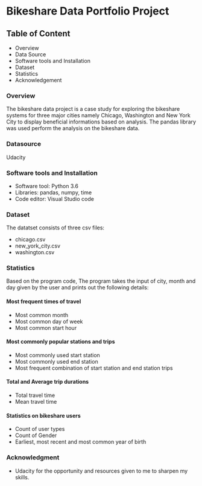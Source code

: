# Bikeshare Data Portfolio Project

## Table of Content
* Overview
* Data Source
* Software tools and Installation
* Dataset
* Statistics
* Acknowledgement

### Overview
The bikeshare data project is a case study for exploring the bikeshare systems for three major cities namely Chicago, Washington and New York City
to display beneficial informations based on analysis. The pandas library was used perform the analysis on the bikeshare data.

### Datasource
Udacity

### Software tools and Installation
* Software tool: Python 3.6
* Libraries: pandas, numpy, time
* Code editor: Visual Studio code

### Dataset
The datatset consists of three csv files:
* chicago.csv
* new_york_city.csv
* washington.csv

### Statistics
Based on the program code, The program takes the input of city, month and day given by the user and prints out the following details:
#### Most frequent times of travel
* Most common month
* Most common day of week
* Most common start hour
#### Most commonly popular stations and trips
* Most commonly used start station
* Most commonly used end station
* Most frequent combination of start station and end station trips
#### Total and Average trip durations
* Total travel time
* Mean travel time
#### Statistics on bikeshare users
* Count of user types
* Count of Gender
* Earliest, most recent and most common year of birth

### Acknowledgment
* Udacity for the opportunity and resources given to me to sharpen my skills.
